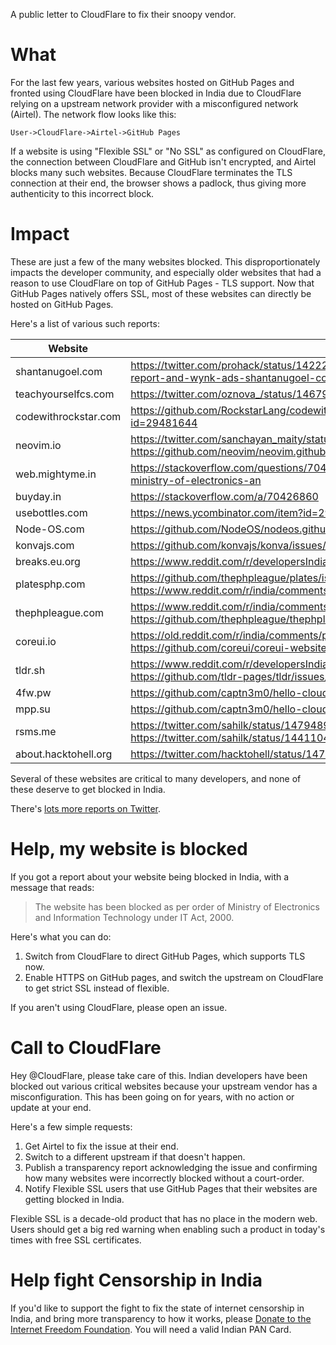 A public letter to CloudFlare to fix their snoopy vendor.

# What

For the last few years, various websites hosted on GitHub Pages and fronted using CloudFlare have been blocked in India due to CloudFlare relying on a upstream network provider with a misconfigured network (Airtel). The network flow looks like this:

`User->CloudFlare->Airtel->GitHub Pages`

If a website is using "Flexible SSL" or "No SSL" as configured on CloudFlare, the connection between CloudFlare and GitHub isn't encrypted, and Airtel blocks many such websites. Because CloudFlare terminates the TLS connection at their end, the browser shows a padlock, thus giving more authenticity to this incorrect block.

# Impact

These are just a few of the many websites blocked. This disproportionately impacts the developer community, and especially older websites that had a reason to use CloudFlare on top of GitHub Pages - TLS support. Now that GitHub Pages natively offers SSL, most of these websites can directly be hosted on GitHub Pages.

Here's a list of various such reports:

Website | Reports
----------------------|----------------------
shantanugoel.com     | https://twitter.com/prohack/status/1422233887522975744 https://forum.internetfreedom.in/t/website-blocking-report-and-wynk-ads-shantanugoel-com/2318
teachyourselfcs.com  | https://twitter.com/oznova_/status/1467957261221830657   
codewithrockstar.com | https://github.com/RockstarLang/codewithrockstar.com/issues/11 https://news.ycombinator.com/item?id=29481644
neovim.io            | https://twitter.com/sanchayan_maity/status/1479131300040564737 https://github.com/neovim/neovim.github.io/issues/254
web.mightyme.in      | https://stackoverflow.com/questions/70420313/getting-the-website-has-been-blocked-as-per-order-of-ministry-of-electronics-an
buyday.in        | https://stackoverflow.com/a/70426860
usebottles.com       | https://news.ycombinator.com/item?id=29358915 https://github.com/bottlesdevs/website/issues/12
Node-OS.com              | https://github.com/NodeOS/nodeos.github.io/issues/28  
konvajs.com          | https://github.com/konvajs/konva/issues/1161
breaks.eu.org        | https://www.reddit.com/r/developersIndia/comments/rg4fqb/airtel_blocked_my_projects_website_please_help/
platesphp.com        | https://github.com/thephpleague/plates/issues/288 https://www.reddit.com/r/india/comments/r3bc78/hey_anyone_facing_issues_with_airtel/
thephpleague.com     | https://www.reddit.com/r/india/comments/r3bc78/hey_anyone_facing_issues_with_airtel/ https://github.com/thephpleague/thephpleague.github.io/issues/102
coreui.io            | https://old.reddit.com/r/india/comments/p12qtq/why_did_govt_of_india_blocked_a_html_template/ https://github.com/coreui/coreui-website/issues/19
tldr.sh | https://www.reddit.com/r/developersIndia/comments/p3kxi4/why_are_some_nonporn_dev_related_websites_blocked/ https://github.com/tldr-pages/tldr/issues/7626
4fw.pw | https://github.com/captn3m0/hello-cloudflare/issues/2 
mpp.su | https://github.com/captn3m0/hello-cloudflare/issues/2
rsms.me | https://twitter.com/sahilk/status/1479489063874752512 https://twitter.com/sahilk/status/1441104954408587264
about.hacktohell.org | https://twitter.com/hacktohell/status/1479484933785538562


Several of these websites are critical to many developers, and none of these deserve to get blocked in India.

There's [lots more reports on Twitter](https://twitter.com/search?q=blocked%20as%20per%20order%20of%20Ministry%20of%20Electronics%20and%20Information%20Technology).

# Help, my website is blocked

If you got a report about your website being blocked in India, with a message that reads:

>The website has been blocked as per order of Ministry of Electronics and Information Technology under IT Act, 2000.

Here's what you can do:

1. Switch from CloudFlare to direct GitHub Pages, which supports TLS now.
2. Enable HTTPS on GitHub pages, and switch the upstream on CloudFlare to get strict SSL instead of flexible.

If you aren't using CloudFlare, please open an issue.

# Call to CloudFlare

Hey @CloudFlare, please take care of this. Indian developers have been blocked out various critical websites because your upstream vendor has a misconfiguration. This has been going on for years, with no action or update at your end. 

Here's a few simple requests:

1. Get Airtel to fix the issue at their end.
2. Switch to a different upstream if that doesn't happen.
3. Publish a transparency report acknowledging the issue and confirming how many websites were incorrectly blocked without a court-order.
4. Notify Flexible SSL users that use GitHub Pages that their websites are getting blocked in India.

Flexible SSL is a decade-old product that has no place in the modern web. Users should get a big red warning when enabling such a product in today's times with free SSL certificates.

# Help fight Censorship in India

If you'd like to support the fight to fix the state of internet censorship in India, and bring more transparency to how it works, please [Donate to the Internet Freedom Foundation](https://internetfreedom.in/donate/). You will need a valid Indian PAN Card.
